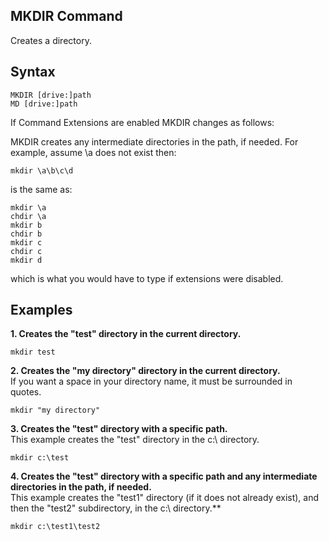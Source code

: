 ## MKDIR Command
Creates a directory.

## Syntax
```batchfile
MKDIR [drive:]path
MD [drive:]path
```
If Command Extensions are enabled MKDIR changes as follows:

MKDIR creates any intermediate directories in the path, if needed.
For example, assume \a does not exist then:

    mkdir \a\b\c\d

is the same as:

    mkdir \a
    chdir \a
    mkdir b
    chdir b
    mkdir c
    chdir c
    mkdir d

which is what you would have to type if extensions were disabled.

## Examples
**1. Creates the "test" directory in the current directory.**
```batchfile
mkdir test
```

**2. Creates the "my directory" directory in the current directory.**  
If you want a space in your directory name, it must be surrounded in quotes.
```batchfile
mkdir "my directory"
```

**3. Creates the "test" directory with a specific path.**  
This example creates the "test" directory in the c:\ directory.
```batchfile
mkdir c:\test
```

**4. Creates the "test" directory with a specific path and any intermediate directories in the path, if needed.**   
This example creates the "test1" directory (if it does not already exist), and then the "test2" subdirectory, in the c:\ directory.**
```batchfile
mkdir c:\test1\test2
```
